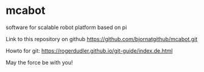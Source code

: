 # mcabot
software for scalable robot platform based on pi

Link to this repository on github
https://github.com/bjornatgithub/mcabot.git

Howto for git:
https://rogerdudler.github.io/git-guide/index.de.html

May the force be with you!